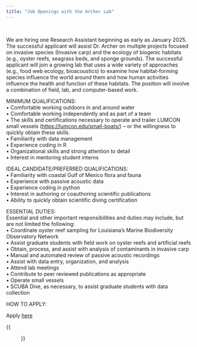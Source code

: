 ```yaml
---
title: "Job Openings with the Archer Lab"
---
```

  
  
<p>&nbsp;</p>  
We are hiring one Research Assistant beginning as early as January 2025. The successful applicant will assist Dr. Archer on multiple projects focused on invasive species (Invasive carp) and the ecology of biogenic habitats (e.g., oyster reefs, seagrass beds, and sponge grounds). The successful applicant will join a growing lab that uses a wide variety of approaches (e.g., food web ecology, bioacoustics) to examine how habitat-forming species influence the world around them and how human activities influence the health and function of these habitats. The position will involve a combination of field, lab, and computer-based work. 

MINIMUM QUALIFICATIONS:  
•	Comfortable working outdoors in and around water   
•	Comfortable working independently and as part of a team   
•	The skills and certifications necessary to operate and trailer LUMCON small vessels (https://lumcon.edu/small-boats/) – or the willingness to quickly obtain these skills.    
•	Familiarity with data management  
•	Experience coding in R  
•	Organizational skills and strong attention to detail  
•	Interest in mentoring student interns  

IDEAL CANDIDATE/PREFERRED QUALIFICATIONS:  
•	Familiarity with coastal Gulf of Mexico flora and fauna  
•	Experience with passive acoustic data  
•	Experience coding in python   
•	Interest in authoring or coauthoring scientific publications  
•	Ability to quickly obtain scientific diving certification  

ESSENTIAL DUTIES:  
Essential and other important responsibilities and duties may include, but are not limited the following:  
•	Coordinate oyster reef sampling for Louisiana’s Marine Biodiversity Observatory Network   
•	Assist graduate students with field work on oyster reefs and artificial reefs  
•	Obtain, process, and assist with analysis of contaminants in invasive carp  
•	Manual and automated review of passive acoustic recordings  
•	Assist with data entry, organization, and analysis  
•	Attend lab meetings  
•	Contribute to peer reviewed publications as appropriate  
•	Operate small vessels  
•	SCUBA Dive, as necessary, to assist graduate students with data collection  

HOW TO APPLY:  

Apply [here](https://www.governmentjobs.com/careers/louisiana/jobs/4759167/research-assistant?keywords=RESEARCH%20ASSISTANT&pagetype=jobOpportunitiesJobs)

{{<figure src="/images/summer22group2.jpg" width="1000" align="float:center">}}